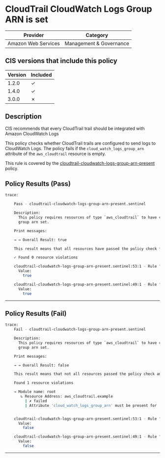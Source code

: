 # CloudTrail CloudWatch Logs Group ARN is set

| Provider            | Category                |
|---------------------|-------------------------|
| Amazon Web Services | Management & Governance |

## CIS versions that include this policy

| Version | Included |
|---------|----------|
| 1.2.0   | &check;  |
| 1.4.0   | &check;  |
| 3.0.0   | &cross;  |

## Description

CIS recommends that every CloudTrail trail should be integrated with Amazon CloudWatch Logs

This policy checks whether CloudTrail trails are configured to send logs to CloudWatch Logs. 
The policy fails if the `cloud_watch_logs_group_arn` attribute of the `aws_cloudtrail` resource is empty.

This rule is covered by the [cloudtrail-cloudwatch-logs-group-arn-present](https://github.com/hashicorp/policy-library-CIS-Policy-Set-for-AWS-Terraform/blob/main/policies/cloudtrail/cloudtrail-cloudwatch-logs-group-arn-present.sentinel) policy.

## Policy Results (Pass)
```bash
trace:

    Pass - cloudtrail-cloudwatch-logs-group-arn-present.sentinel

    Description:
      This policy requires resources of type `aws_cloudtrail` to have cloudwatch log
      group arn set.

    Print messages:

    → → Overall Result: true

    This result means that all resources have passed the policy check for the policy cloudtrail-cloudwatch-logs-group-arn-present.

    ✓ Found 0 resource violations

    cloudtrail-cloudwatch-logs-group-arn-present.sentinel:53:1 - Rule "main"
      Value:
        true

    cloudtrail-cloudwatch-logs-group-arn-present.sentinel:49:1 - Rule "ensure_cloudwatch_log_groups_arn_is_set"
      Value:
        true

```

---

## Policy Results (Fail)
```bash
trace:
    Fail - cloudtrail-cloudwatch-logs-group-arn-present.sentinel

    Description:
      This policy requires resources of type `aws_cloudtrail` to have cloudwatch log for the policy cloudtrail-cloudwatch-logs-group-arn-present.
      group arn set.

    Print messages:

    → → Overall Result: false

    This result means that not all resources passed the policy check and the protected behavior is not allowed.

    Found 1 resource violations

    → Module name: root
       ↳ Resource Address: aws_cloudtrail.example
         | ✗ failed
         | Attribute 'cloud_watch_logs_group_arn' must be present for 'aws_cloudtrail' resources. Refer to https://docs.aws.amazon.com/securityhub/latest/userguide/cloudtrail-controls.html#cloudtrail-5 for more details.


    cloudtrail-cloudwatch-logs-group-arn-present.sentinel:53:1 - Rule "main"
      Value:
        false

    cloudtrail-cloudwatch-logs-group-arn-present.sentinel:49:1 - Rule "ensure_cloudwatch_log_groups_arn_is_set"
      Value:
        false
```

---